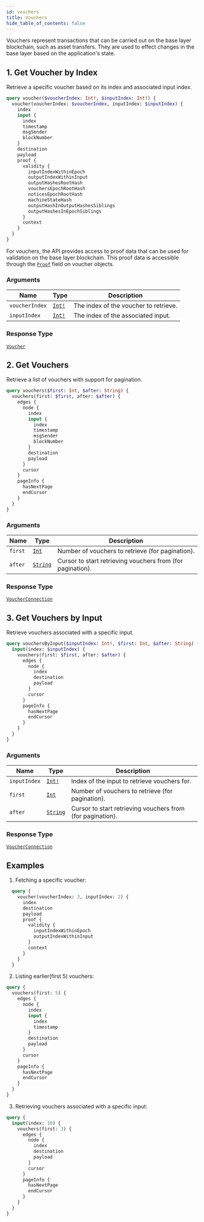 ```yaml
---
id: vouchers
title: Vouchers
hide_table_of_contents: false
---
```



Vouchers represent transactions that can be carried out on the base layer blockchain, such as asset transfers. They are used to effect changes in the base layer based on the application's state.

## 1. Get Voucher by Index

Retrieve a specific voucher based on its index and associated input index.

```graphql
query voucher($voucherIndex: Int!, $inputIndex: Int!) {
  voucher(voucherIndex: $voucherIndex, inputIndex: $inputIndex) {
    index
    input {
      index
      timestamp
      msgSender
      blockNumber
    }
    destination
    payload
    proof {
      validity {
        inputIndexWithinEpoch
        outputIndexWithinInput
        outputHashesRootHash
        vouchersEpochRootHash
        noticesEpochRootHash
        machineStateHash
        outputHashInOutputHashesSiblings
        outputHashesInEpochSiblings
      }
      context
    }
  }
}
```
For vouchers, the API provides access to proof data that can be used for validation on the base layer blockchain. This proof data is accessible through the [`Proof`](../objects/proof.md) field on voucher objects.

### Arguments

| Name | Type | Description |
| ---- | ---- | ----------- |
| `voucherIndex` | [`Int!`](../../scalars/int) | The index of the voucher to retrieve. |
| `inputIndex` | [`Int!`](../../scalars/int) | The index of the associated input. |



### Response Type

[`Voucher`](../../objects/voucher)


## 2. Get Vouchers

Retrieve a list of vouchers with support for pagination.

```graphql
query vouchers($first: Int, $after: String) {
  vouchers(first: $first, after: $after) {
    edges {
      node {
        index
        input {
          index
          timestamp
          msgSender
          blockNumber
        }
        destination
        payload
      }
      cursor
    }
    pageInfo {
      hasNextPage
      endCursor
    }
  }
}
```

### Arguments

| Name | Type | Description |
| ---- | ---- | ----------- |
| `first` | [`Int`](../../scalars/int) | Number of vouchers to retrieve (for pagination). |
| `after` | [`String`](../../scalars/string) | Cursor to start retrieving vouchers from (for pagination). |


### Response Type

[`VoucherConnection`](../../objects/voucher-connection)


## 3. Get Vouchers by Input

Retrieve vouchers associated with a specific input.

```graphql
query vouchersByInput($inputIndex: Int!, $first: Int, $after: String) {
  input(index: $inputIndex) {
    vouchers(first: $first, after: $after) {
      edges {
        node {
          index
          destination
          payload
        }
        cursor
      }
      pageInfo {
        hasNextPage
        endCursor
      }
    }
  }
}
```

### Arguments

| Name | Type | Description |
| ---- | ---- | ----------- |
| `inputIndex` | [`Int!`](../../scalars/int) | Index of the input to retrieve vouchers for. |
| `first` | [`Int`](../../scalars/int) | Number of vouchers to retrieve (for pagination). |
| `after` | [`String`](../../scalars/string) | Cursor to start retrieving vouchers from (for pagination). |

### Response Type

[`VoucherConnection`](../../objects/voucher-connection)



## Examples

1. Fetching a specific voucher:

  ```graphql
    query {
      voucher(voucherIndex: 3, inputIndex: 2) {
        index
        destination
        payload
        proof {
          validity {
            inputIndexWithinEpoch
            outputIndexWithinInput
          }
          context
        }
      }
    }
  ```

2. Listing earlier(first 5) vouchers:

  ```graphql
  query {
    vouchers(first: 5) {
      edges {
        node {
          index
          input {
            index
            timestamp
          }
          destination
          payload
        }
        cursor
      }
      pageInfo {
        hasNextPage
        endCursor
      }
    }
  }
  ```

3. Retrieving vouchers associated with a specific input:

  ```graphql
  query {
    input(index: 10) {
      vouchers(first: 3) {
        edges {
          node {
            index
            destination
            payload
          }
          cursor
        }
        pageInfo {
          hasNextPage
          endCursor
        }
      }
    }
  }
  ```